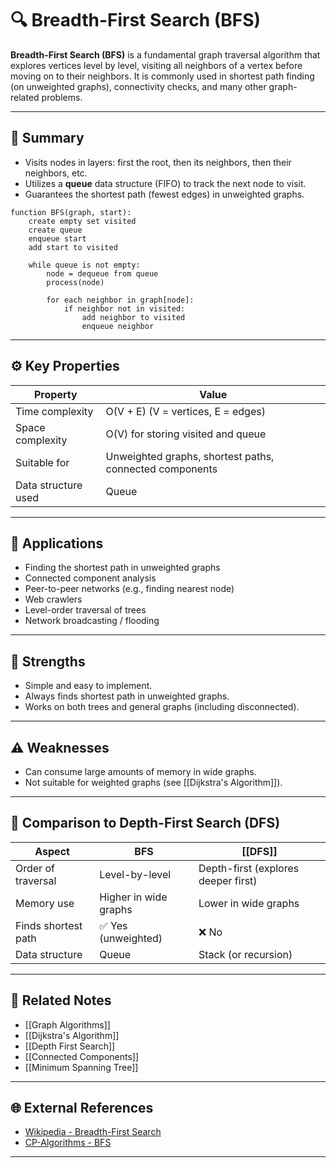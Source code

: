 # 🔍 Breadth-First Search (BFS)

**Breadth-First Search (BFS)** is a fundamental graph traversal algorithm that explores vertices level by level, visiting all neighbors of a vertex before moving on to their neighbors. It is commonly used in shortest path finding (on unweighted graphs), connectivity checks, and many other graph-related problems.

---

## 🧠 Summary

- Visits nodes in layers: first the root, then its neighbors, then their neighbors, etc.
- Utilizes a **queue** data structure (FIFO) to track the next node to visit.
- Guarantees the shortest path (fewest edges) in unweighted graphs.

```
function BFS(graph, start):
    create empty set visited
    create queue
    enqueue start
    add start to visited

    while queue is not empty:
        node = dequeue from queue
        process(node)

        for each neighbor in graph[node]:
            if neighbor not in visited:
                add neighbor to visited
                enqueue neighbor
```

---

## ⚙️ Key Properties

| Property                   | Value                              |
|----------------------------|------------------------------------|
| Time complexity             | O(V + E) (V = vertices, E = edges) |
| Space complexity            | O(V) for storing visited and queue |
| Suitable for                | Unweighted graphs, shortest paths, connected components |
| Data structure used         | Queue                             |

---

## 🏁 Applications

- Finding the shortest path in unweighted graphs
- Connected component analysis
- Peer-to-peer networks (e.g., finding nearest node)
- Web crawlers
- Level-order traversal of trees
- Network broadcasting / flooding

---

## 🚀 Strengths

- Simple and easy to implement.
- Always finds shortest path in unweighted graphs.
- Works on both trees and general graphs (including disconnected).

---

## ⚠️ Weaknesses

- Can consume large amounts of memory in wide graphs.
- Not suitable for weighted graphs (see [[Dijkstra's Algorithm]]).

---

## 🔄 Comparison to Depth-First Search (DFS)

| Aspect            | BFS                    | [[DFS]]                  |
|-------------------|------------------------|--------------------------|
| Order of traversal | Level-by-level          | Depth-first (explores deeper first) |
| Memory use         | Higher in wide graphs   | Lower in wide graphs     |
| Finds shortest path | ✅ Yes (unweighted)     | ❌ No                    |
| Data structure     | Queue                   | Stack (or recursion)     |

---

## 🔗 Related Notes

- [[Graph Algorithms]]
- [[Dijkstra's Algorithm]]
- [[Depth First Search]]
- [[Connected Components]]
- [[Minimum Spanning Tree]]

---

## 🌐 External References

- [Wikipedia - Breadth-First Search](https://en.wikipedia.org/wiki/Breadth-first_search)
- [CP-Algorithms - BFS](https://cp-algorithms.com/graph/breadth-first-search.html)

---
